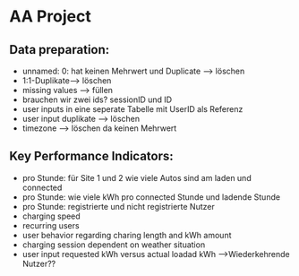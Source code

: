 # AA Project
## Data preparation:
- unnamed: 0: hat keinen Mehrwert und Duplicate --> löschen
- 1:1-Duplikate--> löschen
- missing values --> füllen
- brauchen wir zwei ids? sessionID und ID
- user inputs in eine seperate Tabelle mit UserID als Referenz
- user input duplikate --> löschen
- timezone --> löschen da keinen Mehrwert


## Key Performance Indicators:
- pro  Stunde: für Site 1 und 2 wie viele Autos sind am laden und connected
- pro Stunde: wie viele kWh pro connected Stunde und ladende Stunde
- pro Stunde: registrierte und nicht registrierte Nutzer
- charging speed
- recurring users
- user behavior regarding charing length and kWh amount
- charging session dependent on weather situation
- user input requested kWh versus actual loadad kWh -->Wiederkehrende Nutzer??
